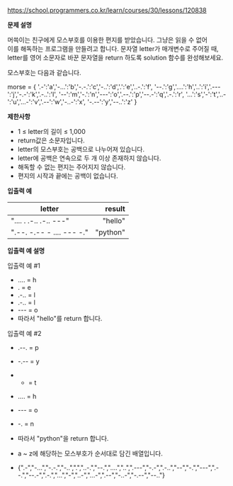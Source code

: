 https://school.programmers.co.kr/learn/courses/30/lessons/120838

**문제 설명**

머쓱이는 친구에게 모스부호를 이용한 편지를 받았습니다. 그냥은 읽을 수 없어 <br> 
이를 해독하는 프로그램을 만들려고 합니다. 문자열 letter가 매개변수로 주어질 때, <br> 
letter를 영어 소문자로 바꾼 문자열을 return 하도록 solution 함수를 완성해보세요.

모스부호는 다음과 같습니다.

morse = {
'.-':'a','-...':'b','-.-.':'c','-..':'d','.':'e','..-.':'f',
'--.':'g','....':'h','..':'i','.---':'j','-.-':'k','.-..':'l',
'--':'m','-.':'n','---':'o','.--.':'p','--.-':'q','.-.':'r',
'...':'s','-':'t','..-':'u','...-':'v','.--':'w','-..-':'x',
'-.--':'y','--..':'z'
}

**제한사항**

- 1 ≤ letter의 길이 ≤ 1,000
- return값은 소문자입니다.
- letter의 모스부호는 공백으로 나누어져 있습니다.
- letter에 공백은 연속으로 두 개 이상 존재하지 않습니다.
- 해독할 수 없는 편지는 주어지지 않습니다.
- 편지의 시작과 끝에는 공백이 없습니다.

**입출력 예**

| letter                    |   	result |
|---------------------------|----------:|
| ".... . .-.. .-.. ---"    |  	"hello" |
| ".--. -.-- - .... --- -." | 	"python" |

**입출력 예 설명**

입출력 예 #1

- .... = h
- . = e
- .-.. = l
- .-.. = l
- --- = o
- 따라서 "hello"를 return 합니다.

입출력 예 #2

- .--. = p
- -.-- = y
- - = t
- .... = h
- --- = o
- -. = n
- 따라서 "python"을 return 합니다.
  
- a ~ z에 해당하는 모스부호가 순서대로 담긴 배열입니다.
- {".-","-...","-.-.","-..",".","..-.","--.","....","..",".---","-.-",".-..","--","-.","---",".--.","--.-",".-.","...","-","..-","...-",".--","-..-","-.--","--.."}